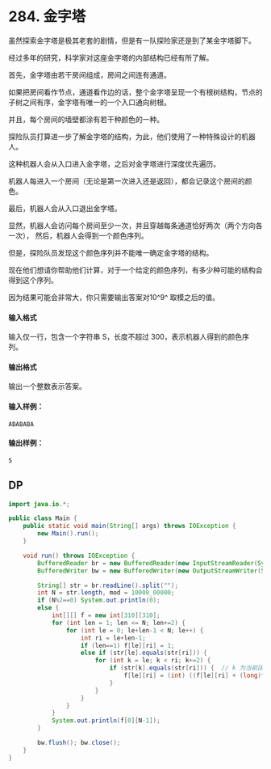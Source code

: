 # 284. 金字塔

虽然探索金字塔是极其老套的剧情，但是有一队探险家还是到了某金字塔脚下。

经过多年的研究，科学家对这座金字塔的内部结构已经有所了解。

首先，金字塔由若干房间组成，房间之间连有通道。

如果把房间看作节点，通道看作边的话，整个金字塔呈现一个有根树结构，节点的子树之间有序，金字塔有唯一的一个入口通向树根。

并且，每个房间的墙壁都涂有若干种颜色的一种。

探险队员打算进一步了解金字塔的结构，为此，他们使用了一种特殊设计的机器人。

这种机器人会从入口进入金字塔，之后对金字塔进行深度优先遍历。

机器人每进入一个房间（无论是第一次进入还是返回），都会记录这个房间的颜色。

最后，机器人会从入口退出金字塔。

显然，机器人会访问每个房间至少一次，并且穿越每条通道恰好两次（两个方向各一次）， 然后，机器人会得到一个颜色序列。

但是，探险队员发现这个颜色序列并不能唯一确定金字塔的结构。

现在他们想请你帮助他们计算，对于一个给定的颜色序列，有多少种可能的结构会得到这个序列。

因为结果可能会非常大，你只需要输出答案对10^9^ 取模之后的值。

#### 输入格式

输入仅一行，包含一个字符串 S，长度不超过 300，表示机器人得到的颜色序列。

#### 输出格式

输出一个整数表示答案。

#### 输入样例：

```
ABABABA
```

#### 输出样例：

```
5
```



## DP

```java
import java.io.*;

public class Main {
    public static void main(String[] args) throws IOException {
        new Main().run();
    }

    void run() throws IOException {
        BufferedReader br = new BufferedReader(new InputStreamReader(System.in));
        BufferedWriter bw = new BufferedWriter(new OutputStreamWriter(System.out));

        String[] str = br.readLine().split("");
        int N = str.length, mod = 10000_00000;
        if (N%2==0) System.out.println(0);
        else {
            int[][] f = new int[310][310];
            for (int len = 1; len <= N; len+=2) {
                for (int le = 0; le+len-1 < N; le++) {
                    int ri = le+len-1;
                    if (len==1) f[le][ri] = 1;
                    else if (str[le].equals(str[ri])) {
                        for (int k = le; k < ri; k+=2) {
                            if (str[k].equals(str[ri])) {  // k 为当前区间的根节点
                                f[le][ri] = (int) ((f[le][ri] + (long)f[le][k]*f[k+1][ri-1])%mod);
                            }
                        }
                    }
                }
            }
            System.out.println(f[0][N-1]);
        }

        bw.flush(); bw.close();
    }
}